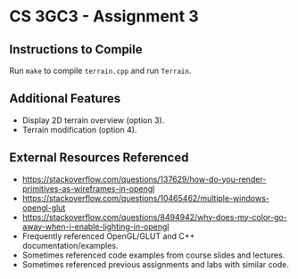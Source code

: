 # CS 3GC3 - Assignment 3

## Instructions to Compile

Run `make` to compile `terrain.cpp` and run `Terrain`.

## Additional Features

- Display 2D terrain overview (option 3).
- Terrain modification (option 4).

## External Resources Referenced

- <https://stackoverflow.com/questions/137629/how-do-you-render-primitives-as-wireframes-in-opengl>
- <https://stackoverflow.com/questions/10465462/multiple-windows-opengl-glut>
- <https://stackoverflow.com/questions/8494942/why-does-my-color-go-away-when-i-enable-lighting-in-opengl>
- Frequently referenced OpenGL/GLUT and C++ documentation/examples.
- Sometimes referenced code examples from course slides and lectures.
- Sometimes referenced previous assignments and labs with similar code.